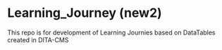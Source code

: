 # Learning_Journey (new2)
This repo is for development of Learning Journies based on DataTables created in DITA-CMS
